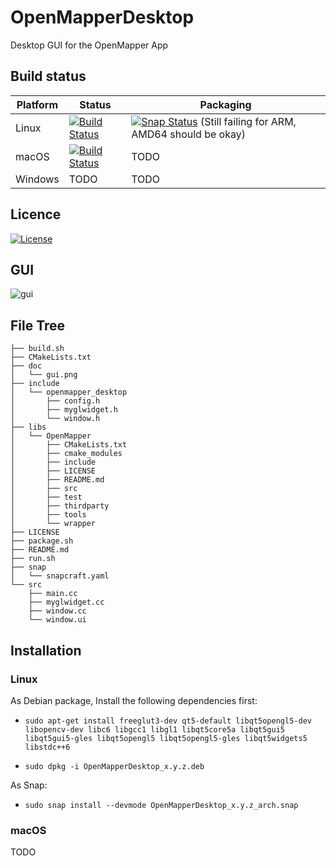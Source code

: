 # OpenMapperDesktop
Desktop GUI for the OpenMapper App


## Build status

| Platform  | Status   | Packaging |
| --------- | ---------| ---------|
| Linux     | [![Build Status](https://travis-ci.org/OpenMapper/OpenMapperDesktop.svg?branch=master)](https://travis-ci.org/OpenMapper/OpenMapperDesktop) | [![Snap Status](https://build.snapcraft.io/badge/OpenMapper/OpenMapperDesktop.svg)](https://build.snapcraft.io/user/OpenMapper/OpenMapperDesktop) (Still failing for ARM, AMD64 should be okay) |
| macOS | [![Build Status](https://travis-ci.org/OpenMapper/OpenMapperDesktop.svg?branch=master)](https://travis-ci.org/OpenMapper/OpenMapperDesktop) | TODO |
| Windows   | TODO | TODO |


## Licence

[![License](https://img.shields.io/badge/License-Apache%202.0-blue.svg)](https://opensource.org/licenses/Apache-2.0)


## GUI
![gui](https://github.com/OpenMapper/OpenMapperDesktop/blob/feature/gui_improvements/doc/gui.png)


## File Tree

```
├── build.sh
├── CMakeLists.txt
├── doc
│   └── gui.png
├── include
│   └── openmapper_desktop
│       ├── config.h
│       ├── myglwidget.h
│       └── window.h
├── libs
│   └── OpenMapper
│       ├── CMakeLists.txt
│       ├── cmake_modules
│       ├── include
│       ├── LICENSE
│       ├── README.md
│       ├── src
│       ├── test
│       ├── thirdparty
│       ├── tools
│       └── wrapper
├── LICENSE
├── package.sh
├── README.md
├── run.sh
├── snap
│   └── snapcraft.yaml
└── src
    ├── main.cc
    ├── myglwidget.cc
    ├── window.cc
    └── window.ui
```


## Installation
### Linux
As Debian package, Install the following dependencies first:

* `sudo apt-get install freeglut3-dev qt5-default libqt5opengl5-dev libopencv-dev libc6 libgcc1 libgl1 libqt5core5a libqt5gui5 libqt5gui5-gles libqt5opengl5 libqt5opengl5-gles libqt5widgets5 libstdc++6`

* `sudo dpkg -i OpenMapperDesktop_x.y.z.deb`

As Snap:

* `sudo snap install --devmode OpenMapperDesktop_x.y.z_arch.snap`

### macOS
TODO
